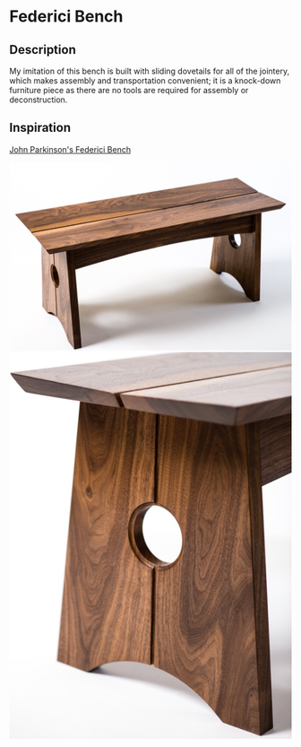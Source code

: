 # Federici Bench

## Description

My imitation of this bench is built with sliding dovetails for all of the jointery, which makes assembly and transportation convenient; it is a knock-down furniture piece as there are no tools are required for assembly or deconstruction.

## Inspiration

[John Parkinson's Federici Bench](https://www.johnparkinsonfurniture.com/portfolio#/federici-bench/)

![Bench](./Images/Inspiration-01.jpg)
![Bench](./Images/Inspiration-02.jpg)